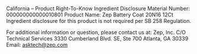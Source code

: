  
 
 
California – Product Right-To-Know Ingredient Disclosure 
Material Number: 000000000000010801 
Product Name: Zep Battery Coat 20N16 12Ct 
Ingredient disclosure for this product is not required per SB 258 Regulation. 
 
For additional information or question, please contact us at: 
Zep, Inc. 
C/O Technical Services 
3330 Cumberland Blvd. SE, Ste 700 
Atlanta, GA 30339 
Email: asktech@zep.com 
 
 
 
 
